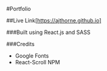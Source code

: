 #Portfolio

##Live Link[https://ajthorne.github.io]

###Built using React.js and SASS

###Credits
- Google Fonts
- React-Scroll NPM
